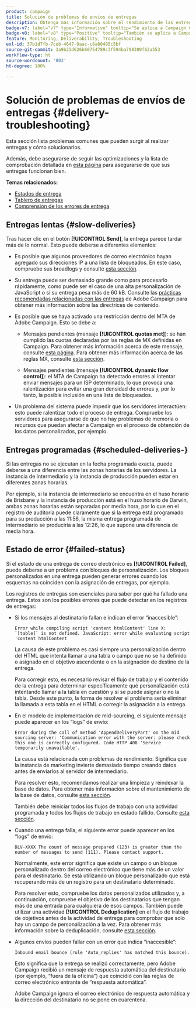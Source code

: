 ```yaml
---
product: campaign
title: Solución de problemas de envíos de entregas
description: Obtenga más información sobre el rendimiento de las entregas y cómo solucionar problemas relacionados con la monitorización de entregas
badge-v7: label="v7" type="Informative" tooltip="Se aplica a Campaign Classic v7"
badge-v8: label="v8" type="Positive" tooltip="También se aplica a Campaign v8"
feature: Monitoring, Deliverability, Troubleshooting
exl-id: 37b1d7fb-7ceb-4647-9aac-c8a80495c5bf
source-git-commit: 3a9b21d626b60754789c3f594ba798309f62a553
workflow-type: ht
source-wordcount: '803'
ht-degree: 100%

---
```


# Solución de problemas de envíos de entregas {#delivery-troubleshooting}



Esta sección lista problemas comunes que pueden surgir al realizar entregas y cómo solucionarlos.

Además, debe asegurarse de seguir las optimizaciones y la lista de comprobación detallada en [esta página](delivery-performances.md) para asegurarse de que sus entregas funcionan bien.

**Temas relacionados:**

* [Estados de entrega](delivery-statuses.md)
* [Tablero de entregas](delivery-dashboard.md)
* [Comprensión de los errores de entrega](understanding-delivery-failures.md)

## Entregas lentas {#slow-deliveries}

Tras hacer clic en el botón **[!UICONTROL Send]**, la entrega parece tardar más de lo normal. Esto puede deberse a diferentes elementos:

* Es posible que algunos proveedores de correo electrónico hayan agregado sus direcciones IP a una lista de bloqueados. En este caso, compruebe sus broadlogs y consulte [esta sección](about-deliverability.md).

* Su entrega puede ser demasiado grande como para procesarlo rápidamente, como puede ser el caso de una alta personalización de JavaScript o si su entrega pesa más de 60 kB. Consulte las [prácticas recomendadas relacionadas con las entregas](delivery-best-practices.md) de Adobe Campaign para obtener más información sobre las directrices de contenido.

* Es posible que se haya activado una restricción dentro del MTA de Adobe Campaign. Esto se debe a:

   * Mensajes pendientes (mensaje **[!UICONTROL quotas met]**): se han cumplido las cuotas declaradas por las reglas de MX definidas en Campaign. Para obtener más información acerca de este mensaje, consulte [esta página](deliverability-faq.md). Para obtener más información acerca de las reglas MX, consulte [esta sección](../../installation/using/email-deliverability.md#about-mx-rules).

   * Mensajes pendientes (mensaje **[!UICONTROL dynamic flow control]**): el MTA de Campaign ha detectado errores al intentar enviar mensajes para un ISP determinado, lo que provoca una ralentización para evitar una gran densidad de errores y, por lo tanto, la posible inclusión en una lista de bloqueados.

* Un problema del sistema puede impedir que los servidores interactúen: esto puede ralentizar todo el proceso de entrega. Compruebe los servidores para asegurarse de que no hay problemas de memoria o recursos que puedan afectar a Campaign en el proceso de obtención de los datos personalizados, por ejemplo.

## Entregas programadas {#scheduled-deliveries-}

Si las entregas no se ejecutan en la fecha programada exacta, puede deberse a una diferencia entre las zonas horarias de los servidores. La instancia de intermediario y la instancia de producción pueden estar en diferentes zonas horarias.

Por ejemplo, si la instancia de intermediario se encuentra en el huso horario de Brisbane y la instancia de producción está en el huso horario de Darwin, ambas zonas horarias están separadas por media hora, por lo que en el registro de auditoría puede claramente que si la entrega está programado para su producción a las 11:56, la misma entrega programada de intermediario se produciría a las 12:26, lo que supone una diferencia de media hora.

## Estado de error {#failed-status}

Si el estado de una entrega de correo electrónico es **[!UICONTROL Failed]**, puede deberse a un problema con bloques de personalización. Los bloques personalizados en una entrega pueden generar errores cuando los esquemas no coinciden con la asignación de entregas, por ejemplo.

Los registros de entregas son esenciales para saber por qué ha fallado una entrega. Estos son los posibles errores que puede detectar en los registros de entregas:

* Si los mensajes al destinatario fallan e indican el error “inaccesible”:

  ```
  Error while compiling script 'content htmlContent' line X: `[table]` is not defined. JavaScript: error while evaluating script 'content htmlContent
  ```

  La causa de este problema es casi siempre una personalización dentro del HTML que intenta llamar a una tabla o campo que no se ha definido o asignado en el objetivo ascendente o en la asignación de destino de la entrega.

  Para corregir esto, es necesario revisar el flujo de trabajo y el contenido de la entrega para determinar específicamente qué personalización está intentando llamar a la tabla en cuestión y si se puede asignar o no la tabla. Desde este punto, la forma de resolver el problema sería eliminar la llamada a esta tabla en el HTML o corregir la asignación a la entrega.

* En el modelo de implementación de mid-sourcing, el siguiente mensaje puede aparecer en los “logs” de envío:

  ```
  Error during the call of method 'AppendDeliveryPart' on the mid sourcing server: 'Communication error with the server: please check this one is correctly configured. Code HTTP 408 'Service temporarily unavailable'.
  ```

  La causa está relacionada con problemas de rendimiento. Significa que la instancia de marketing invierte demasiado tiempo creando datos antes de enviarlos al servidor de intermediario.

  Para resolver esto, recomendamos realizar una limpieza y reindexar la base de datos. Para obtener más información sobre el mantenimiento de la base de datos, consulte [esta sección](../../production/using/recommendations.md).

  También debe reiniciar todos los flujos de trabajo con una actividad programada y todos los flujos de trabajo en estado fallido. Consulte [esta sección](../../workflow/using/scheduler.md).

* Cuando una entrega falla, el siguiente error puede aparecer en los “logs” de envío:

  ```
  DLV-XXXX The count of message prepared (123) is greater than the number of messages to send (111). Please contact support.
  ```

  Normalmente, este error significa que existe un campo o un bloque personalizado dentro del correo electrónico que tiene más de un valor para el destinatario. Se está utilizando un bloque personalizado que está recuperando más de un registro para un destinatario determinado.

  Para resolver esto, compruebe los datos personalizados utilizados y, a continuación, compruebe el objetivo de los destinatarios que tengan más de una entrada para cualquiera de esos campos. También puede utilizar una actividad **[!UICONTROL Deduplication]** en el flujo de trabajo de objetivos antes de la actividad de entrega para comprobar que solo hay un campo de personalización a la vez. Para obtener más información sobre la deduplicación, consulte [esta sección](../../workflow/using/deduplication.md).

* Algunos envíos pueden fallar con un error que indica “inaccesible”:

  ```
  Inbound email bounce (rule 'Auto_replies' has matched this bounce).
  ```

  Esto significa que la entrega se realizó correctamente, pero Adobe Campaign recibió un mensaje de respuesta automática del destinatario (por ejemplo, “fuera de la oficina”) que coincidió con las reglas de correo electrónico entrante de “respuesta automática”.

  Adobe Campaign ignora el correo electrónico de respuesta automática y la dirección del destinatario no se pone en cuarentena.

